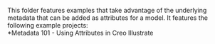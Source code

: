 This folder features examples that take advantage of the underlying metadata that can be added as attributes for a model. It features the following example projects:  
*Metadata 101 - Using Attributes in Creo Illustrate
